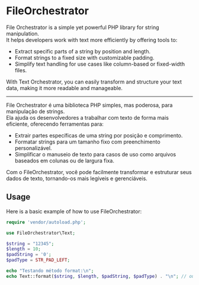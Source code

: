# FileOrchestrator


File Orchestrator is a simple yet powerful PHP library for string manipulation.  
It helps developers work with text more efficiently by offering tools to:  

- Extract specific parts of a string by position and length.  
- Format strings to a fixed size with customizable padding.  
- Simplify text handling for use cases like column-based or fixed-width files.  

With Text Orchestrator, you can easily transform and structure your text data, making it more readable and manageable.  

-------------


File Orchestrator é uma biblioteca PHP simples, mas poderosa, para manipulação de strings.  
Ela ajuda os desenvolvedores a trabalhar com texto de forma mais eficiente, oferecendo ferramentas para:  

- Extrair partes específicas de uma string por posição e comprimento.  
- Formatar strings para um tamanho fixo com preenchimento personalizável.  
- Simplificar o manuseio de texto para casos de uso como arquivos baseados em colunas ou de largura fixa.  

Com o FileOrchestrator, você pode facilmente transformar e estruturar seus dados de texto, tornando-os mais legíveis e gerenciáveis.

## Usage

Here is a basic example of how to use FileOrchestrator:

```php
require 'vendor/autoload.php';

use FileOrchestrator\Text;

$string = "12345";
$length = 10;
$padString = '0';
$padType = STR_PAD_LEFT;

echo "Testando método format:\n";
echo Text::format($string, $length, $padString, $padType) . "\n"; // output : "0000012345"

